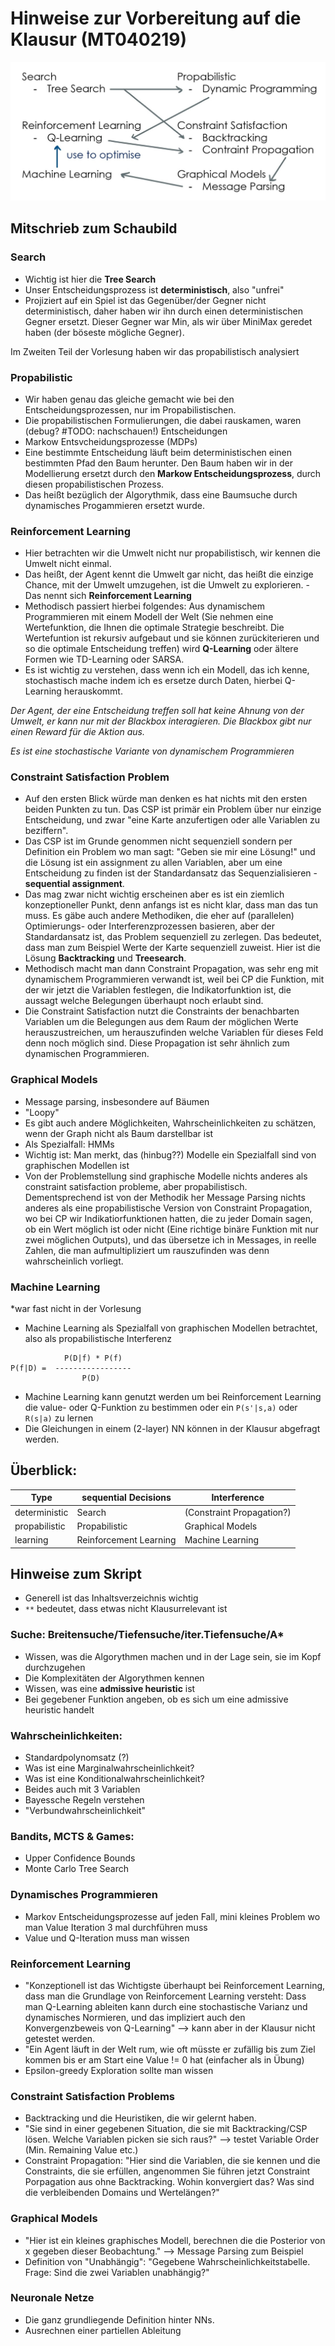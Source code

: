 # Hinweise zur Vorbereitung auf die Klausur (MT040219)

![Overview](Inhalte/Bilder/AI_overview.jpg)


## Mitschrieb zum Schaubild 
### Search
- Wichtig ist hier die **Tree Search**
- Unser Entscheidungsprozess ist **deterministisch**, also "unfrei"
- Projiziert auf ein Spiel ist das Gegenüber/der Gegner nicht deterministisch, daher haben wir ihn durch 
einen deterministischen Gegner ersetzt. Dieser Gegner war Min, als wir über MiniMax geredet haben (der böseste mögliche Gegner). 

Im Zweiten Teil der Vorlesung haben wir das propabilistisch analysiert

### Propabilistic
- Wir haben genau das gleiche gemacht wie bei den Entscheidungsprozessen, nur im Propabilistischen.
- Die propabilistischen Formulierungen, die dabei rauskamen, waren (debug? #TODO: nachschauen!) Entscheidungen 
- Markow Entsvcheidungsprozesse (MDPs)
- Eine bestimmte Entscheidung läuft beim deterministischen einen bestimmten Pfad den Baum herunter. 
Den Baum haben wir in der Modellierung ersetzt durch den **Markow Entscheidungsprozess**, durch diesen propabilistischen Prozess.
- Das heißt bezüglich der Algorythmik, dass eine Baumsuche durch dynamisches Progammieren ersetzt wurde.

### Reinforcement Learning
- Hier betrachten wir die Umwelt nicht nur propabilistisch, wir kennen die Umwelt nicht einmal. 
- Das heißt, der Agent kennt die Umwelt gar nicht, das heißt die einzige Chance, mit der Umwelt umzugehen, ist die Umwelt zu explorieren. - Das nennt sich **Reinforcement Learning**
- Methodisch passiert hierbei folgendes: Aus dynamischem Programmieren mit einem Modell der Welt (Sie nehmen eine Wertefunktion, die Ihnen die optimale Strategie beschreibt. Die Wertefuntion ist rekursiv aufgebaut und sie können zurückiterieren und so die optimale Entscheidung treffen) wird **Q-Learning** oder ältere Formen wie TD-Learning oder SARSA.
- Es ist wichtig zu verstehen, dass wenn ich ein Modell, das ich kenne, stochastisch mache indem ich es ersetze durch Daten, hierbei Q-Learning herauskommt.

*Der Agent, der eine Entscheidung treffen soll hat keine Ahnung von der Umwelt, er kann nur mit der Blackbox interagieren. Die Blackbox gibt nur einen Reward für die Aktion aus.*

*Es ist eine stochastische Variante von dynamischem Programmieren*

### Constraint Satisfaction Problem
- Auf den ersten Blick würde man denken es hat nichts mit den ersten beiden Punkten zu tun. Das CSP ist primär ein Problem über nur einzige Entscheidung, und zwar "eine Karte anzufertigen oder alle Variablen zu beziffern". 
- Das CSP ist im Grunde genommen nicht sequenziell sondern per Definition ein Problem wo man sagt: "Geben sie mir eine Lösung!" und die Lösung ist ein assignment zu allen Variablen, aber um eine Entscheidung zu finden ist der Standardansatz das Sequenzialisieren - **sequential assignment**. 
- Das mag zwar nicht wichtig erscheinen aber es ist ein ziemlich konzeptioneller Punkt, denn anfangs ist es nicht klar, dass man das tun muss. Es gäbe auch andere Methodiken, die eher auf (parallelen) Optimierungs- oder Interferenzprozessen basieren, aber der Standardansatz ist, das Problem sequenziell zu zerlegen. Das bedeutet, dass man zum Beispiel Werte der Karte sequenziell zuweist. Hier ist die Lösung **Backtracking** und **Treesearch**. 
- Methodisch macht man dann Constraint Propagation, was sehr eng mit dynamischem Programmieren verwandt ist, weil bei CP die Funktion, mit der wir jetzt die Variablen festlegen, die Indikatorfunktion ist, die aussagt welche Belegungen überhaupt noch erlaubt sind. 
- Die Constraint Satisfaction nutzt die Constraints der benachbarten Variablen um die Belegungen aus dem Raum der möglichen Werte herauszustreichen, um herauszufinden welche Variablen für dieses Feld denn noch möglich sind. Diese Propagation ist sehr ähnlich zum dynamischen Programmieren.

### Graphical Models
- Message parsing, insbesondere auf Bäumen 
- "Loopy"
- Es gibt auch andere Möglichkeiten, Wahrscheinlichkeiten zu schätzen, wenn der Graph nicht als Baum darstellbar ist
- Als Spezialfall: HMMs
- Wichtig ist: Man merkt, das (hinbug??) Modelle ein Spezialfall sind von graphischen Modellen ist
- Von der Problemstellung sind graphische Modelle nichts anderes als constraint satisfaction probleme, aber propabilistisch. Dementsprechend ist von der Methodik her Message Parsing nichts anderes als eine propabilistische Version von Constraint Propagation, wo bei CP wir Indikatiorfunktionen hatten, die zu jeder Domain sagen, ob ein Wert möglich ist oder nicht (Eine richtige binäre Funktion mit nur zwei möglichen Outputs), und das übersetze ich in Messages, in reelle Zahlen, die man aufmultipliziert um rauszufinden was denn wahrscheinlich vorliegt. 

### Machine Learning
*war fast nicht in der Vorlesung

- Machine Learning als Spezialfall von graphischen Modellen betrachtet, also als propabilistische Interferenz

``` 
            P(D|f) * P(f)       
P(f|D) =  ----------------- 
                P(D)
``` 
- Machine Learning kann genutzt werden um bei Reinforcement Learning die value- oder Q-Funktion zu bestimmen oder ein `P(s'|s,a)` oder `R(s|a)` zu lernen
- Die Gleichungen in einem (2-layer) NN können in der Klausur abgefragt werden.

## Überblick:
Type          | sequential Decisions   | Interference
------------- | ---------------------- | ------------  
deterministic | Search                 | (Constraint Propagation?)
propabilistic | Propabilistic          | Graphical Models
learning      | Reinforcement Learning | Machine Learning


## Hinweise zum Skript
- Generell ist das Inhaltsverzeichnis wichtig
- `**` bedeutet, dass etwas nicht Klausurrelevant ist 

### Suche: Breitensuche/Tiefensuche/iter.Tiefensuche/A*
- Wissen, was die Algorythmen machen und in der Lage sein, sie im Kopf durchzugehen
- Die Komplexitäten der Algorythmen kennen 
- Wissen, was eine **admissive heuristic** ist
- Bei gegebener Funktion angeben, ob es sich um eine admissive heuristic handelt

### Wahrscheinlichkeiten: 
- Standardpolynomsatz (?)
- Was ist eine Marginalwahrscheinlichkeit?
- Was ist eine Konditionalwahrscheinlichkeit?
- Beides auch mit 3 Variablen
- Bayessche Regeln verstehen
- "Verbundwahrscheinlichkeit"

### Bandits, MCTS & Games:
- Upper Confidence Bounds
- Monte Carlo Tree Search

### Dynamisches Programmieren
- Markov Entscheidungsprozesse auf jeden Fall, mini kleines Problem wo man Value Iteration 3 mal durchführen muss
- Value und Q-Iteration muss man wissen

### Reinforcement Learning
- "Konzeptionell ist das Wichtigste überhaupt bei Reinforcement Learning, dass man die Grundlage von Reinforcement Learning versteht: Dass man Q-Learning ableiten kann durch eine stochastische Varianz und dynamisches Normieren, und das impliziert auch den Konvergenzbeweis von Q-Learning" --> kann aber in der Klausur nicht getestet werden.
- "Ein Agent läuft in der Welt rum, wie oft müsste er zufällig bis zum Ziel kommen bis er am Start eine Value != 0 hat (einfacher als in Übung)
- Epsilon-greedy Exploration sollte man wissen

###  Constraint Satisfaction Problems
- Backtracking und die Heuristiken, die wir gelernt haben.
- "Sie sind in einer gegebenen Situation, die sie mit Backtracking/CSP lösen. Welche Variablen picken sie sich raus?" --> testet Variable Order (Min. Remaining Value etc.)
- Constraint Propagation: "Hier sind die Variablen, die sie kennen und die Constraints, die sie erfüllen, angenommen Sie führen jetzt Constraint Porpagation aus ohne Backtracking. Wohin konvergiert das? Was sind die verbleibenden Domains und Wertelängen?"

### Graphical Models
- "Hier ist ein kleines graphisches Modell, berechnen die die Posterior von x gegeben dieser Beobachtung." --> Message Parsing zum Beispiel
- Definition von "Unabhängig": "Gegebene Wahrscheinlichkeitstabelle. Frage: Sind die zwei Variablen unabhängig?" 

### Neuronale Netze
- Die ganz grundliegende Definition hinter NNs.
- Ausrechnen einer partiellen Ableitung
